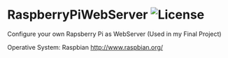 # RaspberryPiWebServer ![License](https://camo.githubusercontent.com/aaf8a1f435ccaeed79a4273402a224a2890ff119/68747470733a2f2f696d672e736869656c64732e696f2f707970692f6c2f707974686f6e2d74656c656772616d2d626f742e737667)

Configure your own Rapsberry Pi as WebServer (Used in my Final Project)

Operative System: Raspbian http://www.raspbian.org/
